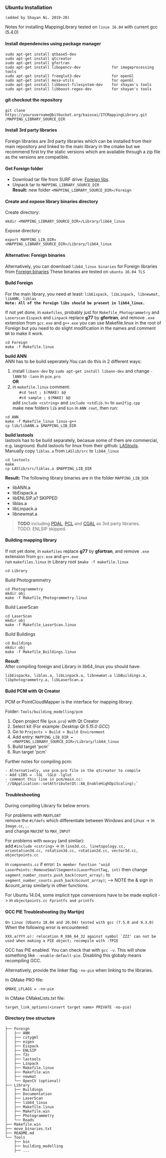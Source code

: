 ### Ubuntu Installation
`(added by Shayan Ni. 2019-20)`

Notes for installing MappingLibrary tested on `linux 16.04` with current gcc (5.4.0)

#### Install dependencies using package manager
```
sudo apt-get install qtbase5-dev
sudo apt-get install qtcreator 
sudo apt-get install gfortran 
sudo apt-get install libopencv-dev              for imageprocessing tools 
sudo apt-get install freeglut3-dev              for openGl  
sudo apt-get install mesa-utils                 for openGl
sudo apt-get install libboost-filesystem-dev    for shayan's tools
sudo apt-get install libboost-regex-dev         for shayan's tools
```  

#### git checkout the repository 
`git clone https://yourusername@bitbucket.org/kaiosai/ITCMappingLibrary.git /MAPPING_LIBRARY_SOURCE_DIR`  

#### Install 3rd party libraries   
Foreign libraries are 3rd party libraries which can be installed from their main repository and 
 linked to the main library in the cmake but we recommend first try the static versions which are 
available through a zip file as the versions are compatible.

#### Get Foreign folder
* Download tar file from SURF drive: [Foreign libs](https://surfdrive.surf.nl/files/index.php/s/D6dOBHRlTtWmei9).
* Unpack tar to `MAPPING_LIBRARY_SOURCE_DIR`  
**Result:** new folder `<MAPPING_LIBRARY_SOURCE_DIR>/Foreign`
 
#### Create and expose library binaries directory
Create directory:

```
mkdir <MAPPING_LIBRARY_SOURCE_DIR>/Library/lib64_linux
```
Expose directory:

```
export MAPPING_LIB_DIR=<MAPPING_LIBRARY_SOURCE_DIR>/Library/lib64_linux
```

#### Alternative: Foreign binaries
Alternatively, you can download `lib64_linux binaries` for Foreign libraries from
 [Foreign binaries](https://surfdrive.surf.nl/files/index.php/s/6zBKgBp9Q6izpBb)
 These binaries are tested on `ubuntu 16.04 TLS`
 
 
#### Build Foreign
For the main library, you need at least: `libEispack, libLinpack, libnewmat, libANN, liblas`   
**```Note: All of the Foreign libs should be present in lib64_linux.```**

If not yet done, in `makefiles`, probably just for `Makefile_Photogrammetry` and `Laserscan` 
`Eispack` and `Linpack` replace **g77** by **gfortran**, and remove `.exe` extension from `gcc.exe` and `g++.exe`
you can use Makefile.linux in the root of Foreign but you need to do slight modification in the names
 and comment `NR` to make it work.  


 ```
 cd Foreign
 make -f Makefile.linux
 ```

**build ANN**  
ANN has to be build seperately.You can do this in 2 different ways:  
1. install `libann-dev` by `sudo apt-get install libann-dev` and change `-lANN` to `-lann` in `pcm.pro`  
**OR**  
2. in `makefile.linux` comment:  
`	#cd test ; $(MAKE) $@`  
`	#cd sample ; $(MAKE) $@`  
add `include <cstring>` and `include <stdlib.h>` to `aan2fig.cpp`  
make new folders `lib` and `bin`  in `ANN root`, then run: 

 ```
 cd ANN
 make -f Makefile_linux linux-g++
 cp lib/libANN.a $MAPPING_LIB_DIR
 ```

**build lastools**  
lastools has to be build separately, becasue some of them are commercial, e.g. lasground.
Build lastools for linux from their github: [LAStools](https://github.com/LAStools/LAStools).   
Manually copy `liblas.a` from `LASlib/src` to `lib64_linux`

```
cd lastools
make
cp LASlib/src/liblas.a $MAPPING_LIB_DIR
```
**Result:** The following library binaries are in the folder `MAPPING_LIB_DIR`
* libANN.a
* libEispack.a
* libENLSIP.a? SKIPPED
* liblas.a
* libLinpack.a
* libnewmat.a

>**TODO** 
> including [PDAL](https://pdal.io/), [PCL](https://github.com/PointCloudLibrary/pcl/wiki)
> and [CGAL](https://www.cgal.org/) as 3rd party libraries.  
>TODO: ENLSIP skipped.


#### Building mapping library

If not yet done, in `makefiles` replace **g77** by **gfortran**, and remove `.exe` extension from `gcc.exe` and `g++.exe`  
run `makefiles.linux` in Library root
`$make -f makefile.linux`  

```
cd Library
```
Build Photogrammetry
```
cd Photogrammetry
mkdir obj
make -f Makefile_Photogrammetry.linux 
```
Build LaserScan
```
cd LaserScan
mkdir obj
make -f Makefile_LaserScan.linux 
```
Build Buildings
```
cd Buildings
mkdir obj
make -f Makefile_Buildings.linux 
```

**Result**:  
After compiling foreign and Library in lib64_linux you should have:  
```
libEispacka, liblas.a, libLinpack.a, libnewmat.a libBuildings.a, libphotogrammetry.a, libLaserScan.a
```


#### Build PCM with Qt Creator

PCM or PointCloudMapper is the interface for mapping library.

Folder: `Tools/building_modelling/pcm` 

1. Open project file (`pcm.pro`) with Qt Creator
2. Select kit (For example: *Desktop Qt 5.15.0 GCC*)
3. Go to `Projects > Build > Build Environment`
4. Add entry:
`MAPPING_LIB_DIR = <MAPPING_LIBRARY_SOURCE_DIR>/Library/lib64_linux`
5. Build target 'pcm' 
6. Run target 'pcm'  

Further notes for compiling pcm:
```
- Alternatively, use pcm.pro file in the qtcreator to compile
- Add LIBS = -lGL -lGLU -lglut
- comment this line in pcm/main.cc: `//QApplication::setAttribute(Qt::AA_EnableHighDpiScaling);`
```

#### Troubleshooting

During compiling Library fix below errors:

For problems with `MAXFLOAT`  
 remove the `#ifdefs` which differentiate between Windows and Linux 
	-> in `Image.cc`, …  
and change `MAXINT` to `MAX_INPUT`
	
For problems with `memcpy` (and similar):  
 add `#include <cstring>`
	-> in `line3d.cc, linetopology.cc, orientation3d.cc, rotation3d.cc, rotation2d.cc, vector3d.cc, objectpoints.cc`

in `components.cc` if error: `In member function ‘void LaserPoints::RemoveSmallSegments(LaserPointTag, int)`
then change `segment_number_counts.push_back(count_array);` to `segment_number_counts.push_back(&count_array)`; --> NOTE the & sign in &count_array
similarly in other functions.

For Ubuntu 14.04, some implicit type conversions have to be made explicit
	-> in `objectpoints.cc Fprintfs and printfs `
	
#### GCC PIE Troubleshooting (by Martijn)
`On Linux (Ubuntu 18.04 and 20.04) tested with gcc (7.5.0 and 9.3.0)`  
When the following error is encountered:

```
XXX.a(YYY.o): relocation R_X86_64_32 against symbol `ZZZ' can not be used when making a PIE object; recompile with -fPIE
```
GCC has PIE enabled. You can check that with `gcc -v`. This will show something like `--enable-default-pie`. Disabling this globaly means recompiling GCC.

Alternatively, provide the linker flag `-no-pie` when linking to the libraries.

In QMake PRO file:
```
QMAKE_LFLAGS = -no-pie
```


In CMake CMakeLists.txt file:
```
target_link_options(<insert target name> PRIVATE -no-pie)
```

#### Directory tree structure

```
├── Foreign
│   ├── ANN
│   ├── citygml
│   ├── eigen
│   ├── Eispack
│   ├── ENLSIP
│   ├── f2c
│   ├── lastools
│   ├── Linpack
│   ├── Makefile.linux
│   ├── Makefile.win
│   ├── newmat
│   └── OpenCV (optional)
├── Library
│   ├── Buildings
│   ├── Documentation
│   ├── LaserScan
│   ├── lib64_linux
│   ├── Makefile.linux
│   ├── Makefile.win
│   ├── Photogrammetry
│   └── Roads
├── Makefile.win
├── move_binaries.txt
├── README.md
└── Tools
    ├── bin
    ├── building_modelling
    ├── ...

```
